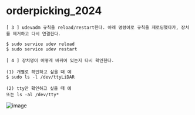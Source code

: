 # orderpicking_2024

```
[ 3 ] udevadm 규칙을 reload/restart한다. 아래 명령어로 규칙을 재로딩했다가, 장치를 제거하고 다시 연결한다.

$ sudo service udev reload
$ sudo service udev restart
```

```
[ 4 ] 장치명이 어떻게 바뀌어 있는지 다시 확인한다.

(1) 개별로 확인하고 싶을 때 예
$ sudo ls -l /dev/ttyLiDAR

(2) tty만 확인하고 싶을 때 예
또는 ls -al /dev/tty*
```
![image](https://github.com/user-attachments/assets/485302f4-6901-40e3-bf26-2e83825dabed)
